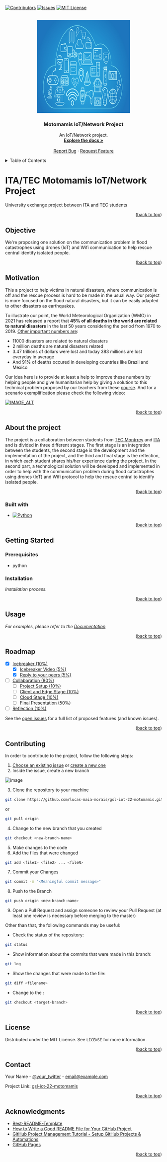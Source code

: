 <a name="readme-top"></a>

[![Contributors][contributors-shield]][contributors-url]
[![Issues][issues-shield]][issues-url]
[![MIT License][license-shield]][license-url]

<!-- PROJECT LOGO -->
<br />
<div align="center">
  <a href="https://github.com/lucas-maia-morais/gsl-iot-22-motomamis">
    <img src="images/logo.jpg" alt="Logo" width="300" height="300">
  </a>

  <h3 align="center">Motomamis IoT/Network Project</h3>

  <p align="center">
    An IoT/Network project.
    <br />
    <a href="https://github.com/lucas-maia-morais/gsl-iot-22-motomamis/tree/master/docs"><strong>Explore the docs »</strong></a>
    <br />
    <br />
    <a href="https://github.com/lucas-maia-morais/gsl-iot-22-motomamis/issues">Report Bug</a>
    ·
    <a href="https://github.com/lucas-maia-morais/gsl-iot-22-motomamis/issues">Request Feature</a>
  </p>
</div>

<!-- TABLE OF CONTENTS -->
<details>
  <summary>Table of Contents</summary>
  <ol>
    <li><a href="#objective">Objective</a></li>
    <li><a href="#motivation">Motivation</a></li>
    <li><a href="docs/US&AC/US&AC.md">User Stories and Acceptance Criteria</a></li>
    <li>
      <a href="#about-the-project">About The Project</a>
      <ul>
        <li><a href="#built-with">Built With</a></li>
      </ul>
    </li>
    <li>
      <a href="#getting-started">Getting Started</a>
      <ul>
        <li><a href="#prerequisites">Prerequisites</a></li>
        <li><a href="#installation">Installation</a></li>
      </ul>
    </li>
    <li><a href="#usage">Usage</a></li>
    <li><a href="#roadmap">Roadmap</a></li>
    <li><a href="#contributing">Contributing</a></li>
    <li><a href="#license">License</a></li>
    <li><a href="#contact">Contact</a></li>
    <li><a href="#acknowledgments">Acknowledgments</a></li>
  </ol>
</details>


# ITA/TEC Motomamis IoT/Network Project
University exchange project between ITA and TEC students


<p align="right">(<a href="#readme-top">back to top</a>)</p>


## Objective
We're proposing one solution on the communication problem in flood catastrophes using drones (IoT) and Wifi communication to help rescue central identify isolated people.

<p align="right">(<a href="#readme-top">back to top</a>)</p>

## Motivation
This a project to help victims in natural disasters, where communication is off and the rescue process is hard to be made in the usual way. Our project is more focused on the flood natural disasters, but it can be easily adapted to other disasters as earthquakes.

To illustrate our point, the World Meteorological Organization (WMO) in 2021 has released a report that **45% of all deaths in the world are related to natural disasters** in the last 50 years considering the period from 1970 to 2019. [Other important numbers are](https://brasil.un.org/pt-br/142679-desastres-naturais-foram-responsaveis-por-45-de-todas-mortes-nos-ultimos-50-anos-mostra-omm#:~:text=De%201970%20a%202019%2C%20os,trilh%C3%B5es%20de%20d%C3%B3lares%20em%20perdas):
- 11000 disasters are related to natural disasters
- 2 million deaths are natural disasters related
- 3.47 trillions of dollars were lost and today 383 millions are lost everyday in average
- And 91% of deaths occured in developing countries like Brazil and Mexico

Our idea here is to provide at least a help to improve these numbers by helping people and give humanitarian help by giving a solution to this technical problem proposed by our teachers from these [course](https://github.com/kabartsjc/gsl-iot-2022). And for a scenario exemplification please check the following video:

[![IMAGE_ALT](https://img.youtube.com/vi/PPkjYf4rd_E/0.jpg)](https://www.youtube.com/embed/PPkjYf4rd_E)

<p align="right">(<a href="#readme-top">back to top</a>)</p>


## About the project
The project is a collaboration between students from [TEC Montrrey](https://en.wikipedia.org/wiki/Monterrey_Institute_of_Technology_and_Higher_Education) and [ITA](https://en.wikipedia.org/wiki/Instituto_Tecnol%C3%B3gico_de_Aeron%C3%A1utica) and is divided in three different stages. The first stage is an integration between the students, the second stage is the development and the implementation of the project, and the third and final stage is the reflection, in which each student shares his/her experience during the project. 
In the second part, a technological solution will be developed and implemented in order to help with the communication problem during flood catastrophes using drones (IoT) and Wifi protocol to help the rescue central to identify isolated people. 

<p align="right">(<a href="#readme-top">back to top</a>)</p>

### Built with
* [![Python][Python]][Python-url]
<p align="right">(<a href="#readme-top">back to top</a>)</p>

<!-- GETTING STARTED -->
## Getting Started

### Prerequisites

* python


### Installation

_Installation process._


<p align="right">(<a href="#readme-top">back to top</a>)</p>

<!-- USAGE EXAMPLES -->
## Usage

_For examples, please refer to the [Documentation](https://github.com/lucas-maia-morais/gsl-iot-22-motomamis/tree/master/docs)_

<p align="right">(<a href="#readme-top">back to top</a>)</p>



<!-- ROADMAP -->
## Roadmap

- [x] [Icebreaker (10%)](https://github.com/kabartsjc/gsl-iot-2022/blob/main/DELIVERABLES.md#icebreaker)
    - [x] [Icebreaker Video (5%)](https://github.com/kabartsjc/gsl-iot-2022/blob/main/DELIVERABLES.md#ice_video)
    - [x] [Reply to your peers (5%)](https://github.com/kabartsjc/gsl-iot-2022/blob/main/DELIVERABLES.md#ice_reply)
- [ ] [Collaboration (80%)](https://github.com/kabartsjc/gsl-iot-2022/blob/main/DELIVERABLES.md#collaboration)
    - [ ] [Project Setup (10%)](https://github.com/kabartsjc/gsl-iot-2022/blob/main/DELIVERABLES.md#col_set)
    - [ ] [Client and Edge Stage (10%)](https://github.com/kabartsjc/gsl-iot-2022/blob/main/DELIVERABLES.md#col_cli)  
    - [ ] [Cloud Stage (10%)](https://github.com/kabartsjc/gsl-iot-2022/blob/main/DELIVERABLES.md#col_cloud)  
    - [ ] [Final Presentation (50%)](https://github.com/kabartsjc/gsl-iot-2022/blob/main/DELIVERABLES.md#col_ppt)  
- [ ] [Reflection (10%)](https://github.com/kabartsjc/gsl-iot-2022/blob/main/DELIVERABLES.md#reflection)

See the [open issues](https://github.com/lucas-maia-morais/gsl-iot-22-motomamis/issues) for a full list of proposed features (and known issues).

<p align="right">(<a href="#readme-top">back to top</a>)</p>



<!-- CONTRIBUTING -->
## Contributing

In order to contribute to the project, follow the following steps:

1. [Choose an existing issue](https://github.com/lucas-maia-morais/gsl-iot-22-motomamis/issues) or [create a new one](https://github.com/lucas-maia-morais/gsl-iot-22-motomamis/issues/new/choose) 
2. Inside the issue, create a new branch

![image](https://user-images.githubusercontent.com/60040236/201423672-63c70f87-7cce-4258-9a7c-5a21f5bbb086.png)

3. Clone the repository to your machine 
```sh
git clone https://github.com/lucas-maia-morais/gsl-iot-22-motomamis.git
```
or
```sh
git pull origin
```
4. Change to the new branch that you created 
```sh
git checkout <new-branch-name>
```
5. Make changes to the code
6. Add the files that were changed 
```sh
git add <file1> <file2> ... <fileN>
```
7. Commit your Changes 
```sh
git commit -m "<Meaningful commit message>"
```
8. Push to the Branch 
```sh
git push origin <new-branch-name>
```
9. Open a Pull Request and assign someone to review your Pull Request (at least one review is necessary before merging to the master)



Other than that, the following commands may be useful:
* Check the status of the repository:
```sh
git status
```
* Show information about the commits that were made in this branch: 
```sh
git log
```
* Show the changes that were made to the file: 
```sh
git diff <filename>
```
* Change to the <target-branch>:
```sh
git checkout <target-branch>
```



<p align="right">(<a href="#readme-top">back to top</a>)</p>



<!-- LICENSE -->
## License

Distributed under the MIT License. See `LICENSE` for more information.

<p align="right">(<a href="#readme-top">back to top</a>)</p>



<!-- CONTACT -->
## Contact

Your Name - [@your_twitter](https://twitter.com/your_username) - email@example.com

Project Link: [gsl-iot-22-motomamis](https://github.com/lucas-maia-morais/gsl-iot-22-motomamis)

<p align="right">(<a href="#readme-top">back to top</a>)</p>



<!-- ACKNOWLEDGMENTS -->
## Acknowledgments

* [Best-README-Template](https://github.com/othneildrew/Best-README-Template)
* [How to Write a Good README File for Your GitHub Project](https://www.freecodecamp.org/news/how-to-write-a-good-readme-file/)
* [GitHub Project Management Tutorial - Setup GitHub Projects & Automations](https://www.youtube.com/watch?v=ff5cBkPg-bQ)
* [GitHub Pages](https://pages.github.com)


<p align="right">(<a href="#readme-top">back to top</a>)</p>



[contributors-url]: https://github.com/lucas-maia-morais/gsl-iot-22-motomamis/graphs/contributors
[contributors-shield]: https://img.shields.io/github/contributors/othneildrew/Best-README-Template.svg?style=for-the-badge

[issues-shield]: https://img.shields.io/github/issues/othneildrew/Best-README-Template.svg?style=for-the-badge
[issues-url]: https://github.com/lucas-maia-morais/gsl-iot-22-motomamis/issues

[license-shield]: https://img.shields.io/github/license/othneildrew/Best-README-Template.svg?style=for-the-badge
[license-url]: https://github.com/lucas-maia-morais/gsl-iot-22-motomamis/blob/master/LICENSE

[Python]: https://img.shields.io/badge/python-000000?style=for-the-badge&logo=python&logoColor=white
[Python-url]: https://www.python.org/

